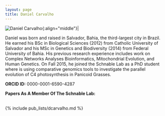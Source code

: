 ```yaml
---
layout: page
title: Daniel Carvalho
---
```


<script type='text/javascript' src='https://d1bxh8uas1mnw7.cloudfront.net/assets/embed.js'></script>

![Daniel Carvalho](/images/People_Images/Daniel_Carvalho.jpg){:align="middle"}|

Daniel was born and raised in Salvador, Bahia, the third-largest city in Brazil.  He earned his BSc in Biological Sciences (2012) from Catholic University of Salvador and his MSc in Genetics and Biodiversity (2014) from Federal University of Bahia. His previous research experience includes work on Complex Networks Analyses  Bioinformatics, Mitochondrial Evolution, and Human Genetics. On Fall 2015, he joined the Schnable Lab as a PhD student where is using comparative genomics tools to investigate the parallel evolution of C4 photosynthesis in Panicoid Grasses.


**ORCID ID:** 0000-0001-6590-4287

**Papers As A Member Of The Schnable Lab:**<br><br>

{% include pub_lists/dcarvalho.md %}
